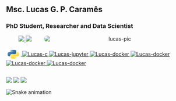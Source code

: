 ## Msc. Lucas G. P. Caramês
### PhD Student, Researcher and Data Scientist
<div align="center">
  <a href="https://github.com/lgpcarames">
  <img height="180em" src="https://github-readme-stats.vercel.app/api?username=lgpcarames&show_icons=true&theme=outrun&include_all_commits=true&count_private=true"/>
  <img height="180em" src="https://github-readme-stats.vercel.app/api/top-langs/?username=lgpcarames&layout=compact&langs_count=7&theme=outrun"/>
  <img align="right" alt="lucas-pic" width="400" style="border-radius:25px;" src="https://media.discordapp.net/attachments/861676738080800800/930634628514062416/giphy.gif?width=305&height=465">
</div>
<div style="display: inline_block"><br>
  <img align="center" alt="Lucas-Python" height="30" width="40" src="https://raw.githubusercontent.com/devicons/devicon/master/icons/python/python-original.svg">
  <img align="center" alt="Lucas-c" height="30" width="40" src="https://cdn.jsdelivr.net/gh/devicons/devicon/icons/c/c-original.svg">
  <img align="center" alt="Lucas-jupyter" height="30" width="40" src="https://cdn.jsdelivr.net/gh/devicons/devicon/icons/jupyter/jupyter-original.svg">
  <img align="center" alt="Lucas-docker" height="30" width="40" src="https://cdn.jsdelivr.net/gh/devicons/devicon/icons/docker/docker-plain.svg">
  <img align="center" alt="Lucas-docker" height="30" width="40" src="https://cdn.jsdelivr.net/gh/devicons/devicon/icons/r/r-original.svg">
  <img align="center" alt="Lucas-docker" height="30" width="40" src="https://cdn.jsdelivr.net/gh/devicons/devicon/icons/mysql/mysql-plain-wordmark.svg">
  <img align="center" alt="Lucas-docker" height="30" width="40" src="https://cdn.jsdelivr.net/gh/devicons/devicon/icons/git/git-original.svg">
  
  
  
  

</div>
  
  ##
 
<div> 
  <a href="https://instagram.com/lgpcarames" target="_blank"><img src="https://img.shields.io/badge/-Instagram-%23E4405F?style=for-the-badge&logo=instagram&logoColor=white" target="_blank"></a>
  <a href = "mailto:lgpcarames@gmail.com"><img src="https://img.shields.io/badge/-Gmail-%23333?style=for-the-badge&logo=gmail&logoColor=white" target="_blank"></a>
  <a href="https://www.linkedin.com/in/lucas-caramês-935291210/" target="_blank"><img src="https://img.shields.io/badge/-LinkedIn-%230077B5?style=for-the-badge&logo=linkedin&logoColor=white" target="_blank"></a> 
 
  ![Snake animation](https://github.com/lgpcarames/lgpcarames/blob/output/github-contribution-grid-snake.svg)
 
</div>
